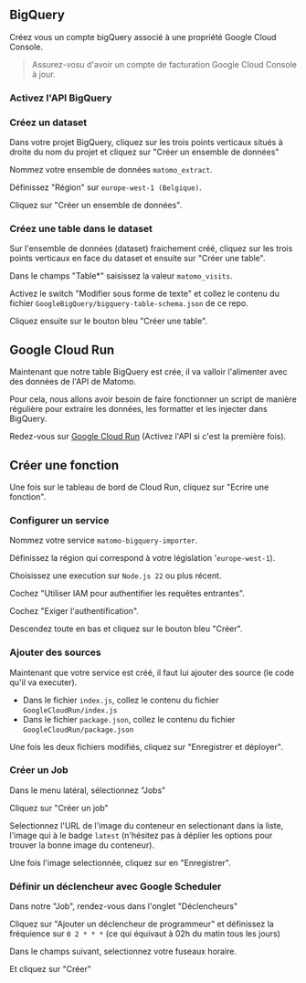 
## BigQuery

Créez vous un compte bigQuery associé à une propriété Google Cloud Console.

> Assurez-vosu d'avoir un compte de facturation Google Cloud Console à jour.

### Activez l'API BigQuery


### Créez un dataset

Dans votre projet BigQuery, cliquez sur les trois points verticaux situés à droite du nom du projet et cliquez sur "Créer un ensemble de données"

Nommez votre ensemble de données `matomo_extract`.

Définissez "Région" sur `europe-west-1 (Belgique)`.

Cliquez sur "Créer un ensemble de données".

### Créez une table dans le dataset

Sur l'ensemble de données (dataset) fraichement créé, cliquez sur les trois points verticaux en face du dataset et ensuite sur "Créer une table".

Dans le champs "Table*" saisissez la valeur `matomo_visits`.

Activez le switch "Modifier sous forme de texte" et collez le contenu du fichier `GoogleBigQuery/bigquery-table-schema.json` de ce repo.

Cliquez ensuite sur le bouton bleu "Créer une table".

## Google Cloud Run

Maintenant que notre table BigQuery est crée, il va valloir l'alimenter avec des données de l'API de Matomo.

Pour cela, nous allons avoir besoin de faire fonctionner un script de manière régulière pour extraire les données, les formatter et les injecter dans BigQuery.

Redez-vous sur [Google Cloud Run](https://console.cloud.google.com/run/) (Activez l'API si c'est la première fois).

## Créer une fonction

Une fois sur le tableau de bord de Cloud Run, cliquez sur "Ecrire une fonction".

### Configurer un service

Nommez votre service `matomo-bigquery-importer`.

Définissez la région qui correspond à votre législation '`europe-west-1`).

Choisissez une execution sur `Node.js 22` ou plus récent.

Cochez "Utiliser IAM pour authentifier les requêtes entrantes".

Cochez "Exiger l'authentification".

Descendez toute en bas et cliquez sur le bouton bleu "Créer".

### Ajouter des sources

Maintenant que votre service est créé, il faut lui ajouter des source (le code qu'il va executer).

- Dans le fichier `index.js`, collez le contenu du fichier `GoogleCloudRun/index.js`
- Dans le fichier `package.json`, collez le contenu du fichier `GoogleCloudRun/package.json`

Une fois les deux fichiers modifiés, cliquez sur "Enregistrer et déployer".

### Créer un Job

Dans le menu latéral, sélectionnez "Jobs"

Cliquez sur "Créer un job"

Selectionnez l'URL de l'image du conteneur en selectionant dans la liste, l'image qui à le badge `latest` (n'hésitez pas à déplier les options pour trouver la bonne image du conteneur).

Une fois l'image selectionnée, cliquez sur en "Enregistrer".

### Définir un déclencheur avec Google Scheduler

Dans notre "Job", rendez-vous dans l'onglet "Déclencheurs"

Cliquez sur "Ajouter un déclencheur de programmeur" et définissez la fréquience sur `0 2 * * *` (ce qui équivaut à 02h du matin tous les jours)

Dans le champs suivant, selectionnez votre fuseaux horaire.

Et cliquez sur "Créer"
